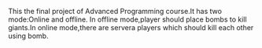 This the final project of Advanced Programming course.It has two mode:Online and offline.
In offline mode,player should place bombs to kill giants.In online mode,there are servera players which should kill each other using bomb.
